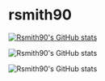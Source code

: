# rsmith90

[![Rsmith90's GitHub stats](https://github-readme-stats.vercel.app/api?username=rsmith90)](https://github.com/anuraghazra/github-readme-stats)

![Rsmith90's GitHub stats](https://github-readme-stats.vercel.app/api?username=rsmith90&show_icons=true)

![Rsmith90's GitHub stats](https://github-readme-stats.vercel.app/api?username=Rsmith90's&show_icons=true&theme=react)
